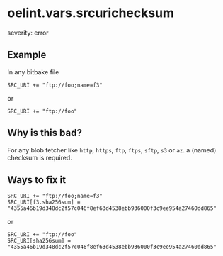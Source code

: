 # oelint.vars.srcurichecksum

severity: error

## Example

In any bitbake file

```
SRC_URI += "ftp://foo;name=f3"
```

or

```
SRC_URI += "ftp://foo"
```

## Why is this bad?

For any blob fetcher like ``http``, ``https``, ``ftp``, ``ftps``, ``sftp``, ``s3`` or ``az``.
a (named) checksum is required.

## Ways to fix it

```
SRC_URI += "ftp://foo;name=f3"
SRC_URI[f3.sha256sum] = "4355a46b19d348dc2f57c046f8ef63d4538ebb936000f3c9ee954a27460dd865"
```

or

```
SRC_URI += "ftp://foo"
SRC_URI[sha256sum] = "4355a46b19d348dc2f57c046f8ef63d4538ebb936000f3c9ee954a27460dd865"
```
